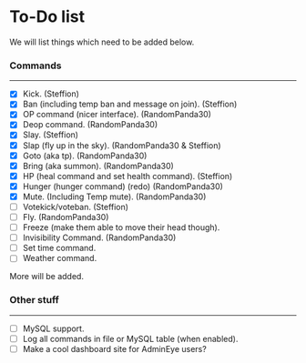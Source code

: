 To-Do list
====

We will list things which need to be added below.

### Commands
---

- [x] Kick. (Steffion)
- [x] Ban (including temp ban and message on join). (Steffion)
- [x] OP command (nicer interface). (RandomPanda30)
- [x] Deop command. (RandomPanda30)
- [x] Slay. (Steffion)
- [x] Slap (fly up in the sky). (RandomPanda30 & Steffion)
- [x] Goto (aka tp). (RandomPanda30)
- [x] Bring (aka summon). (RandomPanda30)
- [x] HP (heal command and set health command). (Steffion)
- [x] Hunger (hunger command) (redo) (RandomPanda30)
- [x] Mute. (Including Temp mute). (RandomPanda30)
- [ ] Votekick/voteban. (Steffion)
- [ ] Fly. (RandomPanda30)
- [ ] Freeze (make them able to move their head though).
- [ ] Invisibility Command. (RandomPanda30)
- [ ] Set time command.
- [ ] Weather command.

More will be added.

### Other stuff
---
- [ ] MySQL support.
- [ ] Log all commands in file or MySQL table (when enabled).
- [ ] Make a cool dashboard site for AdminEye users?
